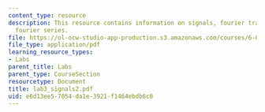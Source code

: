 ```yaml
---
content_type: resource
description: This resource contains information on signals, fourier transform, and
  fourier series.
file: https://ol-ocw-studio-app-production.s3.amazonaws.com/courses/6-071j-introduction-to-electronics-signals-and-measurement-spring-2006/e6d13ee57054da1e3921f1464ebdb6c0_lab3_signals2.pdf
file_type: application/pdf
learning_resource_types:
- Labs
parent_title: Labs
parent_type: CourseSection
resourcetype: Document
title: lab3_signals2.pdf
uid: e6d13ee5-7054-da1e-3921-f1464ebdb6c0
---
```

